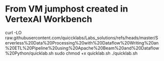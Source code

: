 # From VM jumphost created in VertexAI Workbench

curl -LO raw.githubusercontent.com/quiccklabs/Labs_solutions/refs/heads/master/Serverless%20Data%20Processing%20with%20Dataflow%20Writing%20an%20ETL%20Pipeline%20using%20Apache%20Beam%20and%20Dataflow%20Python/quicklab.sh
sudo chmod +x quicklab.sh
./quicklab.sh
